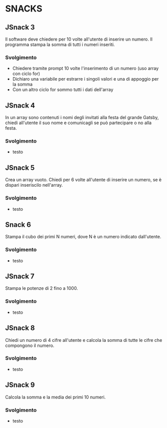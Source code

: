 # SNACKS

## JSnack 3

Il software deve chiedere per 10 volte all'utente di inserire un numero.
Il programma stampa la somma di tutti i numeri inseriti.

### Svolgimento

- Chiedere tramite prompt 10 volte l'inserimento di un numero (uso array con ciclo for)
- Dichiaro una variabile per estrarre i singoli valori e una di appoggio per la somma
- Con un altro ciclo for sommo tutti i dati dell'array

## JSnack 4

In un array sono contenuti i nomi degli invitati alla festa del grande
Gatsby, chiedi all'utente il suo nome e comunicagli se può partecipare o
no alla festa.

### Svolgimento

- testo

## JSnack 5

Crea un array vuoto.
Chiedi per 6 volte all'utente di inserire un numero,
se è dispari inseriscilo nell'array.

### Svolgimento

- testo

## Snack 6

Stampa il cubo dei primi N numeri,
dove N è un numero indicato dall'utente.

### Svolgimento

- testo

## JSnack 7

Stampa le potenze di 2 fino a 1000.

### Svolgimento

- testo

## JSnack 8

Chiedi un numero di 4 cifre all'utente
e calcola la somma di tutte le cifre che compongono il numero.

### Svolgimento

- testo

## JSnack 9

Calcola la somma e la media dei primi 10 numeri.

### Svolgimento

- testo
